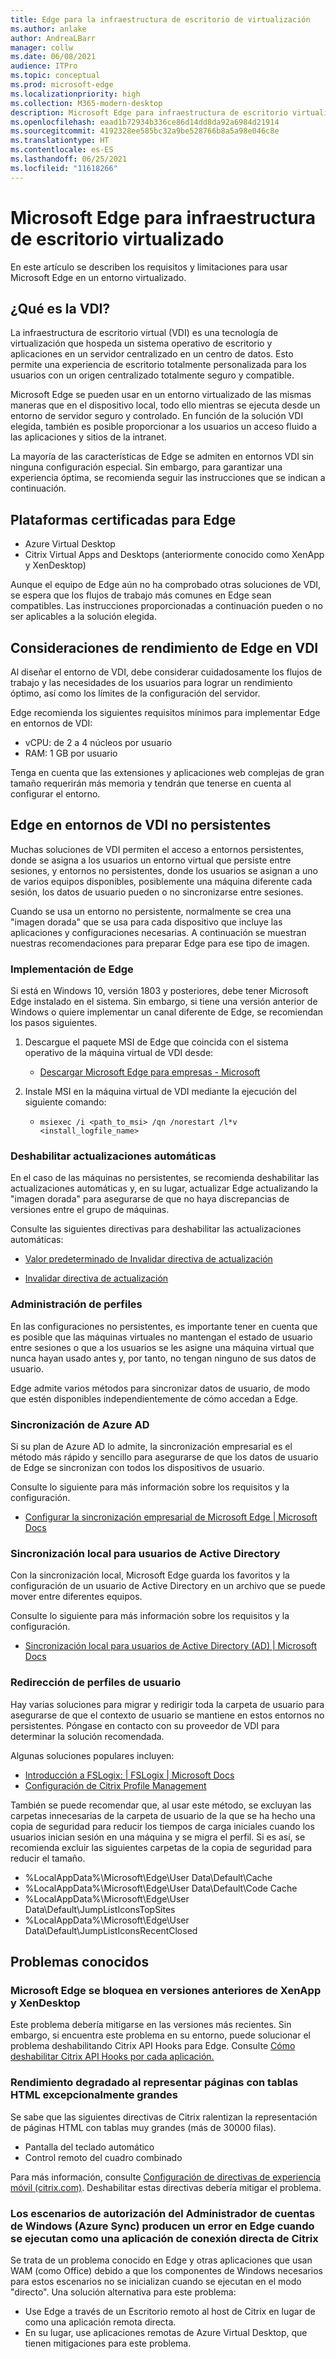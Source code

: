 ```yaml
---
title: Edge para la infraestructura de escritorio de virtualización
ms.author: anlake
author: AndreaLBarr
manager: collw
ms.date: 06/08/2021
audience: ITPro
ms.topic: conceptual
ms.prod: microsoft-edge
ms.localizationpriority: high
ms.collection: M365-modern-desktop
description: Microsoft Edge para infraestructura de escritorio virtualizado.
ms.openlocfilehash: eaad1b72934b336ce86d14dd8da92a6984d21914
ms.sourcegitcommit: 4192328ee585bc32a9be528766b8a5a98e046c8e
ms.translationtype: HT
ms.contentlocale: es-ES
ms.lasthandoff: 06/25/2021
ms.locfileid: "11618266"
---
```

# <a name="microsoft-edge-for-virtualized-desktop-infrastructure"></a>Microsoft Edge para infraestructura de escritorio virtualizado

En este artículo se describen los requisitos y limitaciones para usar Microsoft Edge en un entorno virtualizado.

## <a name="what-is-vdi"></a>¿Qué es la VDI?

La infraestructura de escritorio virtual (VDI) es una tecnología de virtualización que hospeda un sistema operativo de escritorio y aplicaciones en un servidor centralizado en un centro de datos. Esto permite una experiencia de escritorio totalmente personalizada para los usuarios con un origen centralizado totalmente seguro y compatible.

Microsoft Edge se pueden usar en un entorno virtualizado de las mismas maneras que en el dispositivo local, todo ello mientras se ejecuta desde un entorno de servidor seguro y controlado. En función de la solución VDI elegida, también es posible proporcionar a los usuarios un acceso fluido a las aplicaciones y sitios de la intranet.

La mayoría de las características de Edge se admiten en entornos VDI sin ninguna configuración especial. Sin embargo, para garantizar una experiencia óptima, se recomienda seguir las instrucciones que se indican a continuación.

## <a name="platforms-certified-for-edge"></a>Plataformas certificadas para Edge

- Azure Virtual Desktop
- Citrix Virtual Apps and Desktops (anteriormente conocido como XenApp y XenDesktop)

Aunque el equipo de Edge aún no ha comprobado otras soluciones de VDI, se espera que los flujos de trabajo más comunes en Edge sean compatibles. Las instrucciones proporcionadas a continuación pueden o no ser aplicables a la solución elegida.

## <a name="edge-on-vdi-performance-considerations"></a>Consideraciones de rendimiento de Edge en VDI

Al diseñar el entorno de VDI, debe considerar cuidadosamente los flujos de trabajo y las necesidades de los usuarios para lograr un rendimiento óptimo, así como los límites de la configuración del servidor.

Edge recomienda los siguientes requisitos mínimos para implementar Edge en entornos de VDI:

- vCPU: de 2 a 4 núcleos por usuario
- RAM: 1 GB por usuario

Tenga en cuenta que las extensiones y aplicaciones web complejas de gran tamaño requerirán más memoria y tendrán que tenerse en cuenta al configurar el entorno.

## <a name="edge-on-non-persisted-vdi-environments"></a>Edge en entornos de VDI no persistentes

Muchas soluciones de VDI permiten el acceso a entornos persistentes, donde se asigna a los usuarios un entorno virtual que persiste entre sesiones, y entornos no persistentes, donde los usuarios se asignan a uno de varios equipos disponibles, posiblemente una máquina diferente cada sesión, los datos de usuario pueden o no sincronizarse entre sesiones.

Cuando se usa un entorno no persistente, normalmente se crea una "imagen dorada" que se usa para cada dispositivo que incluye las aplicaciones y configuraciones necesarias. A continuación se muestran nuestras recomendaciones para preparar Edge para ese tipo de imagen.

### <a name="deploy-edge"></a>Implementación de Edge

Si está en Windows 10, versión 1803 y posteriores, debe tener Microsoft Edge instalado en el sistema. Sin embargo, si tiene una versión anterior de Windows o quiere implementar un canal diferente de Edge, se recomiendan los pasos siguientes.

1. Descargue el paquete MSI de Edge que coincida con el sistema operativo de la máquina virtual de VDI desde:

    - [Descargar Microsoft Edge para empresas - Microsoft](https://www.microsoft.com/edge/business/download)

2. Instale MSI en la máquina virtual de VDI mediante la ejecución del siguiente comando:

    - `msiexec /i <path_to_msi> /qn /norestart /l*v <install_logfile_name>`

### <a name="disable-automatic-updates"></a>Deshabilitar actualizaciones automáticas

En el caso de las máquinas no persistentes, se recomienda deshabilitar las actualizaciones automáticas y, en su lugar, actualizar Edge actualizando la "imagen dorada" para asegurarse de que no haya discrepancias de versiones entre el grupo de máquinas.

Consulte las siguientes directivas para deshabilitar las actualizaciones automáticas:

- [Valor predeterminado de Invalidar directiva de actualización](/deployedge/microsoft-edge-update-policies#updatedefault)

- [Invalidar directiva de actualización](/deployedge/microsoft-edge-update-policies#update)

### <a name="profile-management"></a>Administración de perfiles

En las configuraciones no persistentes, es importante tener en cuenta que es posible que las máquinas virtuales no mantengan el estado de usuario entre sesiones o que a los usuarios se les asigne una máquina virtual que nunca hayan usado antes y, por tanto, no tengan ninguno de sus datos de usuario.

Edge admite varios métodos para sincronizar datos de usuario, de modo que estén disponibles independientemente de cómo accedan a Edge.

### <a name="azure-ad-sync"></a>Sincronización de Azure AD

Si su plan de Azure AD lo admite, la sincronización empresarial es el método más rápido y sencillo para asegurarse de que los datos de usuario de Edge se sincronizan con todos los dispositivos de usuario.  

Consulte lo siguiente para más información sobre los requisitos y la configuración.  

- [Configurar la sincronización empresarial de Microsoft Edge | Microsoft Docs](/deployedge/microsoft-edge-enterprise-sync)

### <a name="on-premise-sync-for-active-directory-users"></a>Sincronización local para usuarios de Active Directory

Con la sincronización local, Microsoft Edge guarda los favoritos y la configuración de un usuario de Active Directory en un archivo que se puede mover entre diferentes equipos.  

Consulte lo siguiente para más información sobre los requisitos y la configuración.  

- [Sincronización local para usuarios de Active Directory (AD) | Microsoft Docs](/deployedge/microsoft-edge-on-premises-sync)

### <a name="user-profile-redirection"></a>Redirección de perfiles de usuario  

Hay varias soluciones para migrar y redirigir toda la carpeta de usuario para asegurarse de que el contexto de usuario se mantiene en estos entornos no persistentes. Póngase en contacto con su proveedor de VDI para determinar la solución recomendada.

Algunas soluciones populares incluyen:

- [Introducción a FSLogix: | FSLogix | Microsoft Docs](/fslogix/overview)
- [Configuración de Citrix Profile Management](https://support.citrix.com/article/CTX222893)

También se puede recomendar que, al usar este método, se excluyan las carpetas innecesarias de la carpeta de usuario de la que se ha hecho una copia de seguridad para reducir los tiempos de carga iniciales cuando los usuarios inician sesión en una máquina y se migra el perfil. Si es así, se recomienda excluir las siguientes carpetas de la copia de seguridad para reducir el tamaño.

- %LocalAppData%\Microsoft\Edge\User Data\Default\Cache
- %LocalAppData%\Microsoft\Edge\User Data\Default\Code Cache
- %LocalAppData%\Microsoft\Edge\User Data\Default\JumpListIconsTopSites
- %LocalAppData%\Microsoft\Edge\User Data\Default\JumpListIconsRecentClosed

## <a name="known-issues"></a>Problemas conocidos

### <a name="microsoft-edge-crashes-in-older-versions-of-xenapp-and-xendesktop"></a>Microsoft Edge se bloquea en versiones anteriores de XenApp y XenDesktop

Este problema debería mitigarse en las versiones más recientes. Sin embargo, si encuentra este problema en su entorno, puede solucionar el problema deshabilitando Citrix API Hooks para Edge. Consulte [Cómo deshabilitar Citrix API Hooks por cada aplicación.](https://support.citrix.com/article/CTX107825)

### <a name="degraded-performance-when-rendering-pages-with-exceptionally-large-html-tables"></a>Rendimiento degradado al representar páginas con tablas HTML excepcionalmente grandes

Se sabe que las siguientes directivas de Citrix ralentizan la representación de páginas HTML con tablas muy grandes (más de 30000 filas).

- Pantalla del teclado automático
- Control remoto del cuadro combinado

Para más información, consulte [Configuración de directivas de experiencia móvil (citrix.com)](https://docs.citrix.com/citrix-virtual-apps-desktops/policies/reference/ica-policy-settings/mobile-experience-policy-settings.html). Deshabilitar estas directivas debería mitigar el problema.

### <a name="windows-account-manager-authorization-scenarios-ie--azure-sync-fail-in-edge-when-run-as-a-citrix-seamless-application"></a>Los escenarios de autorización del Administrador de cuentas de Windows (Azure Sync) producen un error en Edge cuando se ejecutan como una aplicación de conexión directa de Citrix

Se trata de un problema conocido en Edge y otras aplicaciones que usan WAM (como Office) debido a que los componentes de Windows necesarios para estos escenarios no se inicializan cuando se ejecutan en el modo "directo". Una solución alternativa para este problema:

- Use Edge a través de un Escritorio remoto al host de Citrix en lugar de como una aplicación remota directa.
- En su lugar, use aplicaciones remotas de Azure Virtual Desktop, que tienen mitigaciones para este problema.
